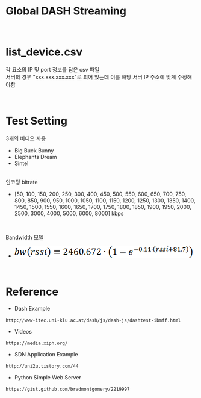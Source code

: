 # Global DASH Streaming  

<br>

# list_device.csv   
각 요소의 IP 및 port 정보를 담은 csv 파일    
서버의 경우 "xxx.xxx.xxx.xxx"로 되어 있는데 이를 해당 서버 IP 주소에 맞게 수정해야함   

<br>

# Test Setting  
3개의 비디오 사용  

 - Big Buck Bunny
 - Elephants Dream
 - Sintel
  <br>
  인코딩 bitrate

- [50, 100, 150, 200, 250, 300, 400, 450, 500, 550, 600, 650, 700, 750, 800, 850, 900, 950, 1000, 1050, 1100, 1150, 1200, 1250, 1300, 1350, 1400, 1450, 1500, 1550, 1600, 1650, 1700, 1750, 1800, 1850, 1900, 1950, 2000, 2500, 3000, 4000, 5000, 6000, 8000] kbps
  <br>


<br>

Bandwidth 모델
- ![404 Not Found](_image/formula_bandwidth.png?raw=true)

<br>

# Reference   
- Dash Example
```
http://www-itec.uni-klu.ac.at/dash/js/dash-js/dashtest-ibmff.html  
```
- Videos
```
https://media.xiph.org/
```
- SDN Application Example
```
http://uni2u.tistory.com/44 
```
- Python Simple Web Server
```
https://gist.github.com/bradmontgomery/2219997
```
